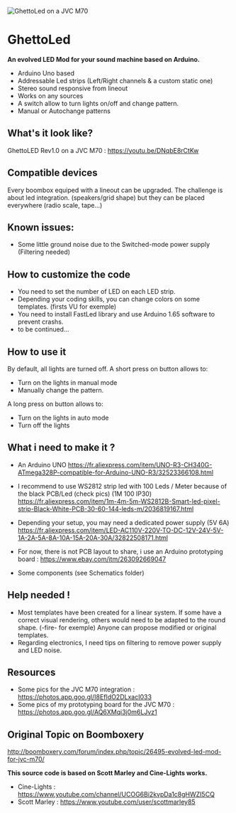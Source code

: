 ![GhettoLed on a JVC M70](https://hackadaycom.files.wordpress.com/2018/01/ghettoled_boombox_arduino_led_strips.jpg)


# GhettoLed

**An evolved LED Mod for your sound machine based on Arduino.**

- Arduino Uno based
- Addressable Led strips (Left/Right channels & a custom static one)
- Stereo sound responsive from lineout
- Works on any sources
- A switch allow to turn lights on/off and change pattern.
- Manual or Autochange patterns

## What's it look like?
GhettoLED Rev1.0 on a JVC M70 : https://youtu.be/DNqbE8rCtKw
 
## Compatible devices
Every boombox equiped with a lineout can be upgraded.
The challenge is about led integration. (speakers/grid shape) but they can be placed everywhere (radio scale, tape...)

## Known issues:
- Some little ground noise due to the Switched-mode power supply (Filtering needed)

## How to customize the code
- You need to set the number of LED on each LED strip.
- Depending your coding skills, you can change colors on some templates. (firsts VU for exemple)
- You need to install FastLed library and use Arduino 1.65 software to prevent crashs.
- to be continued...

## How to use it
By default, all lights are turned off.
A short press on button allows to:
- Turn on the lights in manual mode
- Manually change the pattern.

A long press on button allows to:
- Turn on the lights in auto mode
- Turn off the lights

## What i need to make it ?
- An Arduino UNO
https://fr.aliexpress.com/item/UNO-R3-CH340G-ATmega328P-compatible-for-Arduino-UNO-R3/32523366108.html

- I recommend to use WS2812 strip led with 100 Leds / Meter because of the black PCB/Led (check pics) (1M 100 IP30)
https://fr.aliexpress.com/item/1m-4m-5m-WS2812B-Smart-led-pixel-strip-Black-White-PCB-30-60-144-leds-m/2036819167.html

- Depending your setup, you may need a dedicated power supply (5V 6A)
https://fr.aliexpress.com/item/LED-AC110V-220V-TO-DC-12V-24V-5V-1A-2A-5A-8A-10A-15A-20A-30A/32822508171.html

- For now, there is not PCB layout to share, i use an Arduino prototyping board :
https://www.ebay.com/itm/263092669047

- Some components (see Schematics folder)

## Help needed !
- Most templates have been created for a linear system. If some have a correct visual rendering, others would need to be adapted to the round shape. (-fire- for exemple)
Anyone can propose modified or original templates.
- Regarding electronics, I need tips on filtering to remove power supply and LED noise.

## Resources
- Some pics for the JVC M70 integration : https://photos.app.goo.gl/I8EfIdO2DLxacI033
- Some pics of my prototyping board for the JVC M70 : https://photos.app.goo.gl/AQ6XMqi3j0m6LJvz1



## Original Topic on Boomboxery
http://boomboxery.com/forum/index.php/topic/26495-evolved-led-mod-for-jvc-m70/


**This source code is based on Scott Marley and Cine-Lights works.**
- Cine-Lights : https://www.youtube.com/channel/UCOG6Bi2kvpDa1c8gHWZI5CQ
- Scott Marley : https://www.youtube.com/user/scottmarley85


